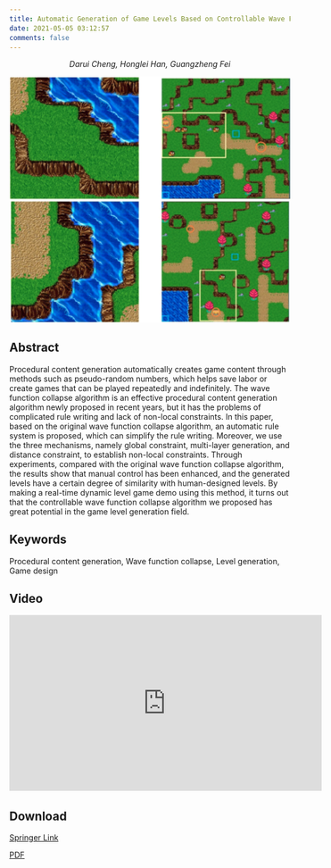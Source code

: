 ```yaml
---
title: Automatic Generation of Game Levels Based on Controllable Wave Function Collapse Algorithm
date: 2021-05-05 03:12:57
comments: false
---
```




*<center>Darui Cheng, Honglei Han, Guangzheng Fei</center>*

![image-20210505201237042](https://raw.githubusercontent.com/DiaryChris/typora-image/master/typora202105/05/201238-758962.png)

## Abstract

Procedural content generation automatically creates game content through methods such as pseudo-random numbers, which helps save labor or create games that can be played repeatedly and indefinitely. The wave function collapse algorithm is an effective procedural content generation algorithm newly proposed in recent years, but it has the problems of complicated rule writing and lack of non-local constraints. In this paper, based on the original wave function collapse algorithm, an automatic rule system is proposed, which can simplify the rule writing. Moreover, we use the three mechanisms, namely global constraint, multi-layer generation, and distance constraint, to establish non-local constraints. Through experiments, compared with the original wave function collapse algorithm, the results show that manual control has been enhanced, and the generated levels have a certain degree of similarity with human-designed levels. By making a real-time dynamic level game demo using this method, it turns out that the controllable wave function collapse algorithm we proposed has great potential in the game level generation field.

## Keywords

Procedural content generation, Wave function collapse, Level generation, Game design 

## Video

<iframe width="560" height="315" src="https://www.youtube.com/embed/YvwmYm1sJo4" title="YouTube video player" frameborder="0" allow="accelerometer; autoplay; clipboard-write; encrypted-media; gyroscope; picture-in-picture" allowfullscreen></iframe>

## Download

[Springer Link](https://link.springer.com/chapter/10.1007/978-3-030-65736-9_3)

[PDF](https://www.researchgate.net/profile/Honglei-Han/publication/348204502_Automatic_Generation_of_Game_Levels_Based_on_Controllable_Wave_Function_Collapse_Algorithm/links/6007c39f299bf14088aa6c08/Automatic-Generation-of-Game-Levels-Based-on-Controllable-Wave-Function-Collapse-Algorithm.pdf)

